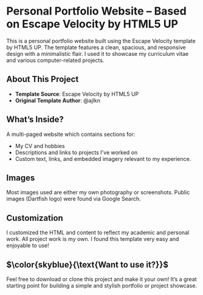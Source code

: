 # Personal Portfolio Website – Based on Escape Velocity by HTML5 UP
This is a personal portfolio website built using the Escape Velocity template by HTML5 UP. The template features a clean, spacious, and responsive design with a minimalistic flair. I used it to showcase my curriculum vitae and various computer-related projects.

## About This Project
+ **Template Source**: Escape Velocity by HTML5 UP
+ **Original Template Author**: @ajlkn

## What’s Inside?
A multi-paged website which contains sections for:
+ My CV and hobbies
+ Descriptions and links to projects I've worked on
+ Custom text, links, and embedded imagery relevant to my experience.

## Images
Most images used are either my own photography or screenshots. Public images (Dartfish logo) were found via Google Search.

## Customization
I customized the HTML and content to reflect my academic and personal work. All project work is my own. I found this template very easy and enjoyable to use!

## $\color{skyblue}{\text{Want to use it?}}$
Feel free to download or clone this project and make it your own! It’s a great starting point for building a simple and stylish portfolio or project showcase.
